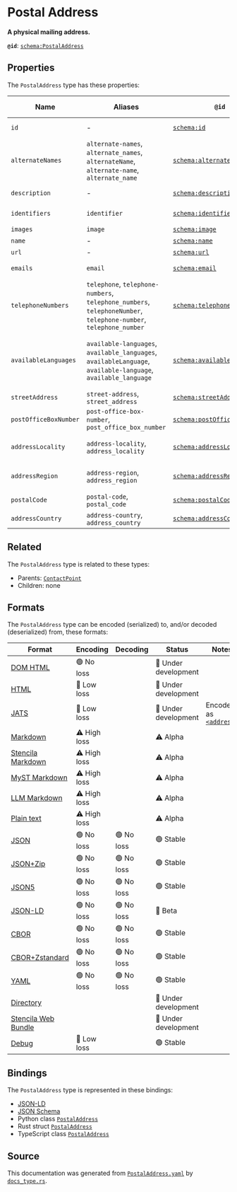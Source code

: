 # Postal Address

**A physical mailing address.**

**`@id`**: [`schema:PostalAddress`](https://schema.org/PostalAddress)

## Properties

The `PostalAddress` type has these properties:

| Name                  | Aliases                                                                                                          | `@id`                                                                  | Type                                                                                                                                                                                                                  | Description                                                                                                    | Inherited from                                                                                                |
| --------------------- | ---------------------------------------------------------------------------------------------------------------- | ---------------------------------------------------------------------- | --------------------------------------------------------------------------------------------------------------------------------------------------------------------------------------------------------------------- | -------------------------------------------------------------------------------------------------------------- | ------------------------------------------------------------------------------------------------------------- |
| `id`                  | -                                                                                                                | [`schema:id`](https://schema.org/id)                                   | [`String`](https://github.com/stencila/stencila/blob/main/docs/reference/schema/data/string.md)                                                                                                                       | The identifier for this item.                                                                                  | [`Entity`](https://github.com/stencila/stencila/blob/main/docs/reference/schema/other/entity.md)              |
| `alternateNames`      | `alternate-names`, `alternate_names`, `alternateName`, `alternate-name`, `alternate_name`                        | [`schema:alternateName`](https://schema.org/alternateName)             | [`String`](https://github.com/stencila/stencila/blob/main/docs/reference/schema/data/string.md)*                                                                                                                      | Alternate names (aliases) for the item.                                                                        | [`Thing`](https://github.com/stencila/stencila/blob/main/docs/reference/schema/other/thing.md)                |
| `description`         | -                                                                                                                | [`schema:description`](https://schema.org/description)                 | [`String`](https://github.com/stencila/stencila/blob/main/docs/reference/schema/data/string.md)                                                                                                                       | A description of the item.                                                                                     | [`Thing`](https://github.com/stencila/stencila/blob/main/docs/reference/schema/other/thing.md)                |
| `identifiers`         | `identifier`                                                                                                     | [`schema:identifier`](https://schema.org/identifier)                   | ([`PropertyValue`](https://github.com/stencila/stencila/blob/main/docs/reference/schema/other/property-value.md) \| [`String`](https://github.com/stencila/stencila/blob/main/docs/reference/schema/data/string.md))* | Any kind of identifier for any kind of Thing.                                                                  | [`Thing`](https://github.com/stencila/stencila/blob/main/docs/reference/schema/other/thing.md)                |
| `images`              | `image`                                                                                                          | [`schema:image`](https://schema.org/image)                             | [`ImageObject`](https://github.com/stencila/stencila/blob/main/docs/reference/schema/works/image-object.md)*                                                                                                          | Images of the item.                                                                                            | [`Thing`](https://github.com/stencila/stencila/blob/main/docs/reference/schema/other/thing.md)                |
| `name`                | -                                                                                                                | [`schema:name`](https://schema.org/name)                               | [`String`](https://github.com/stencila/stencila/blob/main/docs/reference/schema/data/string.md)                                                                                                                       | The name of the item.                                                                                          | [`Thing`](https://github.com/stencila/stencila/blob/main/docs/reference/schema/other/thing.md)                |
| `url`                 | -                                                                                                                | [`schema:url`](https://schema.org/url)                                 | [`String`](https://github.com/stencila/stencila/blob/main/docs/reference/schema/data/string.md)                                                                                                                       | The URL of the item.                                                                                           | [`Thing`](https://github.com/stencila/stencila/blob/main/docs/reference/schema/other/thing.md)                |
| `emails`              | `email`                                                                                                          | [`schema:email`](https://schema.org/email)                             | [`String`](https://github.com/stencila/stencila/blob/main/docs/reference/schema/data/string.md)*                                                                                                                      | Email address for correspondence.                                                                              | [`ContactPoint`](https://github.com/stencila/stencila/blob/main/docs/reference/schema/other/contact-point.md) |
| `telephoneNumbers`    | `telephone`, `telephone-numbers`, `telephone_numbers`, `telephoneNumber`, `telephone-number`, `telephone_number` | [`schema:telephone`](https://schema.org/telephone)                     | [`String`](https://github.com/stencila/stencila/blob/main/docs/reference/schema/data/string.md)*                                                                                                                      | Telephone numbers for the contact point.                                                                       | [`ContactPoint`](https://github.com/stencila/stencila/blob/main/docs/reference/schema/other/contact-point.md) |
| `availableLanguages`  | `available-languages`, `available_languages`, `availableLanguage`, `available-language`, `available_language`    | [`schema:availableLanguage`](https://schema.org/availableLanguage)     | [`String`](https://github.com/stencila/stencila/blob/main/docs/reference/schema/data/string.md)*                                                                                                                      | Languages (human not programming) in which it is possible to communicate with the organization/department etc. | [`ContactPoint`](https://github.com/stencila/stencila/blob/main/docs/reference/schema/other/contact-point.md) |
| `streetAddress`       | `street-address`, `street_address`                                                                               | [`schema:streetAddress`](https://schema.org/streetAddress)             | [`String`](https://github.com/stencila/stencila/blob/main/docs/reference/schema/data/string.md)                                                                                                                       | The street address.                                                                                            | -                                                                                                             |
| `postOfficeBoxNumber` | `post-office-box-number`, `post_office_box_number`                                                               | [`schema:postOfficeBoxNumber`](https://schema.org/postOfficeBoxNumber) | [`String`](https://github.com/stencila/stencila/blob/main/docs/reference/schema/data/string.md)                                                                                                                       | The post office box number.                                                                                    | -                                                                                                             |
| `addressLocality`     | `address-locality`, `address_locality`                                                                           | [`schema:addressLocality`](https://schema.org/addressLocality)         | [`String`](https://github.com/stencila/stencila/blob/main/docs/reference/schema/data/string.md)                                                                                                                       | The locality in which the street address is, and which is in the region.                                       | -                                                                                                             |
| `addressRegion`       | `address-region`, `address_region`                                                                               | [`schema:addressRegion`](https://schema.org/addressRegion)             | [`String`](https://github.com/stencila/stencila/blob/main/docs/reference/schema/data/string.md)                                                                                                                       | The region in which the locality is, and which is in the country.                                              | -                                                                                                             |
| `postalCode`          | `postal-code`, `postal_code`                                                                                     | [`schema:postalCode`](https://schema.org/postalCode)                   | [`String`](https://github.com/stencila/stencila/blob/main/docs/reference/schema/data/string.md)                                                                                                                       | The postal code.                                                                                               | -                                                                                                             |
| `addressCountry`      | `address-country`, `address_country`                                                                             | [`schema:addressCountry`](https://schema.org/addressCountry)           | [`String`](https://github.com/stencila/stencila/blob/main/docs/reference/schema/data/string.md)                                                                                                                       | The country.                                                                                                   | -                                                                                                             |

## Related

The `PostalAddress` type is related to these types:

- Parents: [`ContactPoint`](https://github.com/stencila/stencila/blob/main/docs/reference/schema/other/contact-point.md)
- Children: none

## Formats

The `PostalAddress` type can be encoded (serialized) to, and/or decoded (deserialized) from, these formats:

| Format                                                                                               | Encoding     | Decoding  | Status              | Notes                                                                                                    |
| ---------------------------------------------------------------------------------------------------- | ------------ | --------- | ------------------- | -------------------------------------------------------------------------------------------------------- |
| [DOM HTML](https://github.com/stencila/stencila/blob/main/docs/reference/formats/dom.html.md)        | 🟢 No loss    |           | 🚧 Under development |                                                                                                          |
| [HTML](https://github.com/stencila/stencila/blob/main/docs/reference/formats/html.md)                | 🔷 Low loss   |           | 🚧 Under development |                                                                                                          |
| [JATS](https://github.com/stencila/stencila/blob/main/docs/reference/formats/jats.md)                | 🔷 Low loss   |           | 🚧 Under development | Encoded as [`<address>`](https://jats.nlm.nih.gov/articleauthoring/tag-library/1.3/element/address.html) |
| [Markdown](https://github.com/stencila/stencila/blob/main/docs/reference/formats/markdown.md)        | ⚠️ High loss |           | ⚠️ Alpha            |                                                                                                          |
| [Stencila Markdown](https://github.com/stencila/stencila/blob/main/docs/reference/formats/smd.md)    | ⚠️ High loss |           | ⚠️ Alpha            |                                                                                                          |
| [MyST Markdown](https://github.com/stencila/stencila/blob/main/docs/reference/formats/myst.md)       | ⚠️ High loss |           | ⚠️ Alpha            |                                                                                                          |
| [LLM Markdown](https://github.com/stencila/stencila/blob/main/docs/reference/formats/llmd.md)        | ⚠️ High loss |           | ⚠️ Alpha            |                                                                                                          |
| [Plain text](https://github.com/stencila/stencila/blob/main/docs/reference/formats/text.md)          | ⚠️ High loss |           | ⚠️ Alpha            |                                                                                                          |
| [JSON](https://github.com/stencila/stencila/blob/main/docs/reference/formats/json.md)                | 🟢 No loss    | 🟢 No loss | 🟢 Stable            |                                                                                                          |
| [JSON+Zip](https://github.com/stencila/stencila/blob/main/docs/reference/formats/json.zip.md)        | 🟢 No loss    | 🟢 No loss | 🟢 Stable            |                                                                                                          |
| [JSON5](https://github.com/stencila/stencila/blob/main/docs/reference/formats/json5.md)              | 🟢 No loss    | 🟢 No loss | 🟢 Stable            |                                                                                                          |
| [JSON-LD](https://github.com/stencila/stencila/blob/main/docs/reference/formats/jsonld.md)           | 🟢 No loss    | 🟢 No loss | 🔶 Beta              |                                                                                                          |
| [CBOR](https://github.com/stencila/stencila/blob/main/docs/reference/formats/cbor.md)                | 🟢 No loss    | 🟢 No loss | 🟢 Stable            |                                                                                                          |
| [CBOR+Zstandard](https://github.com/stencila/stencila/blob/main/docs/reference/formats/cbor.zstd.md) | 🟢 No loss    | 🟢 No loss | 🟢 Stable            |                                                                                                          |
| [YAML](https://github.com/stencila/stencila/blob/main/docs/reference/formats/yaml.md)                | 🟢 No loss    | 🟢 No loss | 🟢 Stable            |                                                                                                          |
| [Directory](https://github.com/stencila/stencila/blob/main/docs/reference/formats/directory.md)      |              |           | 🚧 Under development |                                                                                                          |
| [Stencila Web Bundle](https://github.com/stencila/stencila/blob/main/docs/reference/formats/swb.md)  |              |           | 🚧 Under development |                                                                                                          |
| [Debug](https://github.com/stencila/stencila/blob/main/docs/reference/formats/debug.md)              | 🔷 Low loss   |           | 🟢 Stable            |                                                                                                          |

## Bindings

The `PostalAddress` type is represented in these bindings:

- [JSON-LD](https://stencila.org/PostalAddress.jsonld)
- [JSON Schema](https://stencila.org/PostalAddress.schema.json)
- Python class [`PostalAddress`](https://github.com/stencila/stencila/blob/main/python/python/stencila/types/postal_address.py)
- Rust struct [`PostalAddress`](https://github.com/stencila/stencila/blob/main/rust/schema/src/types/postal_address.rs)
- TypeScript class [`PostalAddress`](https://github.com/stencila/stencila/blob/main/ts/src/types/PostalAddress.ts)

## Source

This documentation was generated from [`PostalAddress.yaml`](https://github.com/stencila/stencila/blob/main/schema/PostalAddress.yaml) by [`docs_type.rs`](https://github.com/stencila/stencila/blob/main/rust/schema-gen/src/docs_type.rs).
